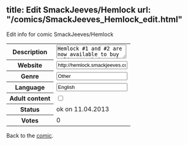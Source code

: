 title: Edit SmackJeeves/Hemlock
url: "/comics/SmackJeeves_Hemlock_edit.html"
---
Edit info for comic SmackJeeves/Hemlock

<form name="comic" action="http://gaepostmail.appengine.com/comic" name="post">
<table class="comicinfo">
<tr>
<th>Description</th><td><textarea name="description">Hemlock #1 and #2 are now available to buy online! each issue is priced at £6 plus postage and packing. they can be bought through lulu.com at my storefront here: http://stores.lulu.com/mildtarantula lulu accepts both card and paypal. since they go straight from lulu to you, they will not be signed or anything like that. if you happen to see me at one of the conventions i will be attending, i will be selling them for £5 each and i'll be happy to sign them and do a little sketch for you if you like.</textarea></td>
</tr>
<tr>
<th>Website</th><td><input type="text" name="url" value="http://hemlock.smackjeeves.com/comics/"/></td>
</tr>
<tr>
<th>Genre</th><td><input type="text" name="genre" value="Other"/></td>
</tr>
<tr>
<th>Language</th><td><input type="text" name="language" value="English"/></td>
</tr>
<tr>
<th>Adult content</th><td><input type="checkbox" name="adult" value="adult" /></td>
</tr>
<tr>
<th>Status</th><td>ok on 11.04.2013</td>
</tr>
<tr>
<th>Votes</th><td>0</div></td>
</tr>
</table>
</form>

Back to the [comic](/comics/SmackJeeves_Hemlock.html).
